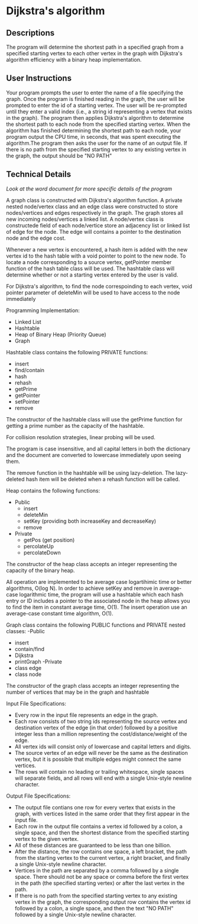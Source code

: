 # Dijkstra's algorithm
Descriptions
-
The program will determine the shortest path in a specified graph from a specified starting vertex to each other vertex in the graph with Dijkstra's algorithm efficiency with a binary heap implementation. 

User Instructions
-
Your program prompts the user to enter the name of a file specifying the graph.  Once the program is finished reading in the graph, the user will be prompted to enter the id of a starting vertex. The user will be re-prompted until they enter a valid index (i.e., a string id representing a vertex that exists in the graph). The program then applies Dijkstra's algorithm to determine the shortest path to each node from the specified starting vertex. When the algorithm has finished determining the shortest path to each node, your program output the CPU time, in seconds, that was spent executing the algorithm.The program then asks the user for the name of an output file.  If there is no path from the specified starting vertex to any existing vertex in the graph, the output should be "NO PATH"

Technical Details
-
*Look at the word document for more specific details of the program*

A graph class is constructed with Dijkstra's algorithm function.  A private nested node/vertex class and an edge class were constructed to store nodes/vertices and edges respectively in the graph. The graph stores all new incoming nodes/vertices a linked list.  A node/vertex class is constructede field of each node/vertice store an adjacency list or linked list of edge for the node.  The edge will contains a pointer to the destination node and the edge cost.

Whenever a new vertex is encountered, a hash item is added with the new vertex id to the hash table with a void pointer to point to the new node. To locate a node corresponding to a source vertex, getPointer member function of the hash table class will be used. The hashtable class will determine whether or not a starting vertex entered by the user is valid.

For Dijkstra's algorithm, to find the node correspoinding to each vertex, void pointer parameter of deleteMin will be used to have access to the node immediately

Programming Implementation:
- Linked List 
- Hashtable
- Heap of Binary Heap (Priority Queue)
- Graph

Hashtable class contains the following PRIVATE functions:
- insert
- find/contain
- hash
- rehash
- getPrime
- getPointer
- setPointer
- remove

The constructor of the hashtable class will use the getPrime function for getting a prime number as the capacity of the hashtable.

For collision resolution strategies, linear probing will be used.

The program is case insensitive, and all capital letters in both the dictionary and the document are converted to lowercase immediately upon seeing them.

The remove function in the hashtable will be using lazy-deletion.  The lazy-deleted hash item will be deleted when a rehash function will be called.

Heap contains the following functions:
- Public
  - insert
  - deleteMin
  - setKey (providing both increaseKey and decreaseKey)
  - remove
- Private
  - getPos (get position)
  - percolateUp
  - percolateDown

The constructor of the heap class accepts an integer  representing the capacity of the binary heap.

All operation are implemented to be average case logartihimic time or better algorithms, O(log N).
In order to achieve setKey and remove in average-case logarithmic time, the program will use a hashtable which each hash entry or ID includes a pointer to the associated node in the heap allows you to find the item in constant average time, O(1).
The insert operation use an average-case constant time algorithm, O(1).
 
Graph class contains the following PUBLIC functions and PRIVATE nested classes:
-Public
 - insert
 - contain/find
 - Dijkstra
 - printGraph
-Private
 - class edge
 - class node
 
 The constructor of the graph class accepts an integer representing the number of vertices that may be in the graph and hashtable
 
Input File Specifications:
- Every row in the input file represents an edge in the graph. 
- Each row consists of two string ids representing the source vertex and destination vertex of the edge (in that order) followed by a positive integer less than a million representing the cost/distance/weight of the edge. 
- All vertex ids will consist only of lowercase and capital letters and digits.
- The source vertex of an edge will never be the same as the destination vertex, but it is possible that multiple edges might connect the same vertices.
- The rows will contain no leading or trailing whitespace, single spaces will separate fields, and all rows will end with a single Unix-style newline character.

Output File Specifications:
- The output file contians one row for every vertex that exists in the graph, with vertices listed in the same order that they first appear in the input file.
- Each row in the output file contains a vertex id followed by a colon, a single space, and then the shortest distance from the specified starting vertex to the given vertex.
- All of these distances are guaranteed to be less than one billion.
- After the distance, the row contains one space, a left bracket, the path from the starting vertex to the current vertex, a right bracket, and finally a single Unix-style newline character. 
- Vertices in the path are separated by a comma followed by a single space. There should not be any space or comma before the first vertex in the path (the specified starting vertex) or after the last vertex in the path.
- If there is no path from the specified starting vertex to any existing vertex in the graph, the corresponding output row contains the vertex id followed by a colon, a single space, and then the text "NO PATH" followed by a single Unix-style newline character. 
